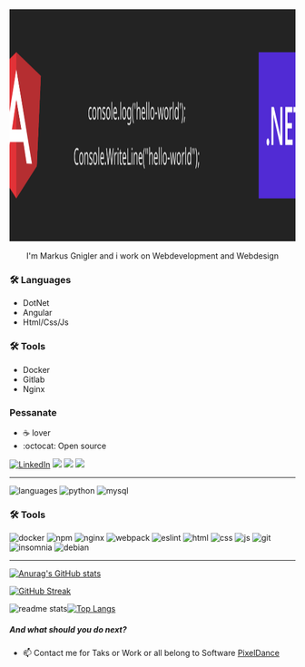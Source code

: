 <img src="https://github.com/MarkusGnigler/MarkusGnigler/blob/main/hello-world.svg" alt="Hello world" width="1025" height="409">

<p align="center"> 
  I'm Markus Gnigler and i work on Webdevelopment and Webdesign<br>
</p>

### 🛠️ Languages
- DotNet
- Angular
- Html/Css/Js

### 🛠️ Tools
- Docker
- Gitlab
- Nginx

### Pessanate
- :coffee: lover
- :octocat: Open source

<!-- https://github-readme-stats.vercel.app/api?username=DennisHartrampf&show_icons=true -->
<p>
  <a href="https://www.linkedin.com/in/dennis-hartrampf"><img src="https://img.shields.io/badge/LinkedIn--_.svg?style=social&logo=linkedin" alt="LinkedIn"></a>
  <a href="#"><img src="https://img.shields.io/badge/Java-Expert-_.svg?logo=java"></a>
  <a href="#"><img src="https://img.shields.io/badge/Clean%20Architecture-Enthusiast-_.svg"></a>
  <a href="#"><img src="https://img.shields.io/badge/Clean%20Code-Enthusiast-_.svg"></a>
</p>

----

![languages](https://img.shields.io/static/v1?label=&message=languages:&color=555&style=flat-square)
![python](https://img.shields.io/static/v1?logo=python&label=&message=python&color=111&logoColor=AAA&style=flat-square&link=)
![mysql](https://img.shields.io/badge/-MySQL-F29111?style=flat-square&logo=MySQL&logoColor=white)

### 🛠️ Tools
![docker](https://img.shields.io/static/v1?logo=docker&label=&message=docker&color=111&logoColor=AAA&style=flat-square)
![npm](https://img.shields.io/badge/-NPM-CB3837?style=flat-square&logo=NPM&logoColor=white)
![nginx](https://img.shields.io/badge/-nginx-1C78C0?style=flat-square&logo=nginx&logoColor=white)
![webpack](https://img.shields.io/badge/-WebPack-1C78C0?style=flat-square&logo=WebPack&logoColor=white)
![eslint](https://img.shields.io/badge/-ESLint-4B32C3?style=flat-square&logo=ESLint&logoColor=white)
![html](https://img.shields.io/badge/-HTML5-E34F26?style=flat-square&logo=HTML5&logoColor=white)
![css](https://img.shields.io/badge/-CSS3-1572B6?style=flat-square&logo=CSS3&logoColor=white)
![js](https://img.shields.io/badge/-JavaScript-5849BE?style=flat-square&logo=javascript&logoColor=white)
![git](https://img.shields.io/static/v1?logo=git&label=&message=git&color=111&logoColor=AAA&style=flat-square)
![insomnia](https://img.shields.io/badge/-Insomnia-5849BE?style=flat-square&logo=Insomnia&logoColor=white)
![debian](https://img.shields.io/badge/-Debian-A80030?style=flat-square&logo=Debian&logoColor=white)

----


<!--
  <p>
    <img src="https://img.shields.io/badge/-Visual%20Studio%20Code-23A9F2?style=flat-square&logo=Visual%20Studio%20Code&logoColor=white"/>
    <img src="https://img.shields.io/badge/-Github-181717?style=flat-square&logo=GitHub&logoColor=white"/>
    <img src="https://img.shields.io/badge/-Git-F44D27?style=flat-square&logo=Git&logoColor=white"/>
  
    <img src="https://img.shields.io/badge/-Apache-D22128?style=flat-square&logo=Apache&logoColor=white"/>
    <img src="https://img.shields.io/badge/-Trello-0079BF?style=flat-square&logo=Trello&logoColor=white"/>
    <img src="https://img.shields.io/badge/-Slack-E01563?style=flat-square&logo=Slack&logoColor=white"/>
    <img src="https://img.shields.io/badge/-Sketch-FA6400?style=flat-square&logo=Sketch&logoColor=white"/>
    
    <img src="https://img.shields.io/badge/-MySQL-F29111?style=flat-square&logo=MySQL&logoColor=white"/>
    <img src="https://img.shields.io/badge/-Insomnia-5849BE?style=flat-square&logo=Insomnia&logoColor=white"/>
    <img src="https://img.shields.io/badge/-Notion-000000?style=flat-square&logo=Notion&logoColor=white"/><br/>
    <img src="https://img.shields.io/badge/-Vue.js-42B883?style=flat-square&logo=Vue.js&logoColor=white"/>
    <img src="https://img.shields.io/badge/-Laravel-F55247?style=flat-square&logo=Laravel&logoColor=white"/>
    <img src="https://img.shields.io/badge/-Lumen-E74430?style=flat-square&logo=Lumen&logoColor=white"/>
    <img src="https://img.shields.io/badge/-Storybook-FF4785?style=flat-square&logo=Storybook&logoColor=white"/>
    <img src="https://img.shields.io/badge/-WebPack-1C78C0?style=flat-square&logo=WebPack&logoColor=white"/>
    <img src="https://img.shields.io/badge/-ESLint-4B32C3?style=flat-square&logo=ESLint&logoColor=white"/>
    <img src="https://img.shields.io/badge/-HTML5-E34F26?style=flat-square&logo=HTML5&logoColor=white"/>
    <img src="https://img.shields.io/badge/-CSS3-1572B6?style=flat-square&logo=CSS3&logoColor=white"/>
    <img src="https://img.shields.io/badge/-Debian-A80030?style=flat-square&logo=Debian&logoColor=white"/>
    <img src="https://img.shields.io/badge/-Google%20Cloud-4285F4?style=flat-square&logo=Google%20Cloud&logoColor=white"/>
    <img src="https://img.shields.io/badge/-OVH%20Cloud-123F6D?style=flat-square&logo=OVH&logoColor=white"/>
    <img src="https://img.shields.io/badge/-Codacy-222F29?style=flat-square&logo=Codacy&logoColor=white"/>
  </p>
-->
  
  
[![Anurag's GitHub stats](https://github-readme-stats.vercel.app/api?username=MarkusGnigler)](https://github.com/anuraghazra/github-readme-stats)

[![GitHub Streak](http://github-readme-streak-stats.herokuapp.com?user=MarkusGnigler&theme=dracula)](https://git.io/streak-stats)
<!--
http://github-readme-streak-stats.herokuapp.com/demo/?user=MarkusGnigler&theme=dracula&hide_border=false&properties=ring
-->

<img src = "https://github-readme-stats.vercel.app/api?username=MarkusGnigler&&show_icons=true&theme=radical" alt="readme stats">[![Top Langs](https://github-readme-stats.vercel.app/api/top-langs/?username=MarkusGnigler&layout=compact&theme=merko)](https://github.com/anuraghazra/github-readme-stats)

##### And what should you do next?
- 📫 Contact me for Taks or Work or all belong to Software <a href="www.pixeldance.at" target="_blank">PixelDance</a>


<!--
https://arturssmirnovs.github.io/github-profile-readme-generator/
-->
